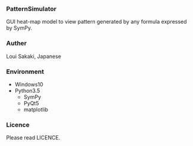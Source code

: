 ### PatternSimulator
GUI heat-map model to view pattern generated by any formula expressed by SymPy.

### Auther
Loui Sakaki, Japanese

### Environment
- Windows10
- Python3.5
  * SymPy
  * PyQt5
  * matplotlib

### Licence
Please read LICENCE.
